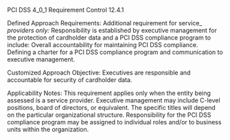 PCI DSS 4_0_1 Requirement Control 12.4.1

Defined Approach Requirements:
Additional requirement for service_ _providers only:_ Responsibility is established by executive management for the protection of cardholder data and a PCI DSS compliance program to include: Overall accountability for maintaining PCI DSS compliance. Defining a charter for a PCI DSS compliance program and communication to executive management.

Customized Approach Objective:
Executives are responsible and accountable for security of cardholder data.

Applicability Notes:
This requirement applies only when the entity being assessed is a service provider. Executive management may include C-level positions, board of directors, or equivalent. The specific titles will depend on the particular organizational structure. Responsibility for the PCI DSS compliance program may be assigned to individual roles and/or to business units within the organization.